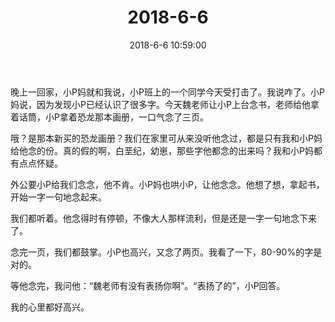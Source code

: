 ﻿---
title: "2018-6-6"
date: 2018-6-6 10:59:00
tags: 文字
categories: 爸爸
---
晚上一回家，小P妈就和我说，小P班上的一个同学今天受打击了。我说咋了。小P妈说，因为发现小P已经认识了很多字。今天魏老师让小P上台念书，老师给他拿着话筒，小P拿着恐龙那本画册，一口气念了三页。

哦？是那本新买的恐龙画册？我们在家里可从来没听他念过，都是只有我和小P妈给他念的份。真的假的啊，白垩纪，幼崽，那些字他都念的出来吗？我和小P妈都有点点怀疑。

外公要小P给我们念念，他不肯。小P妈也哄小P，让他念念。他想了想，拿起书，开始一字一句地念起来。

我们都听着。他念得时有停顿，不像大人那样流利，但是还是一字一句地念下来了。

念完一页，我们都鼓掌。小P也高兴，又念了两页。我看了一下，80-90%的字是对的。

等他念完，我问他：“魏老师有没有表扬你啊”。“表扬了的”，小P回答。

我的心里都好高兴。